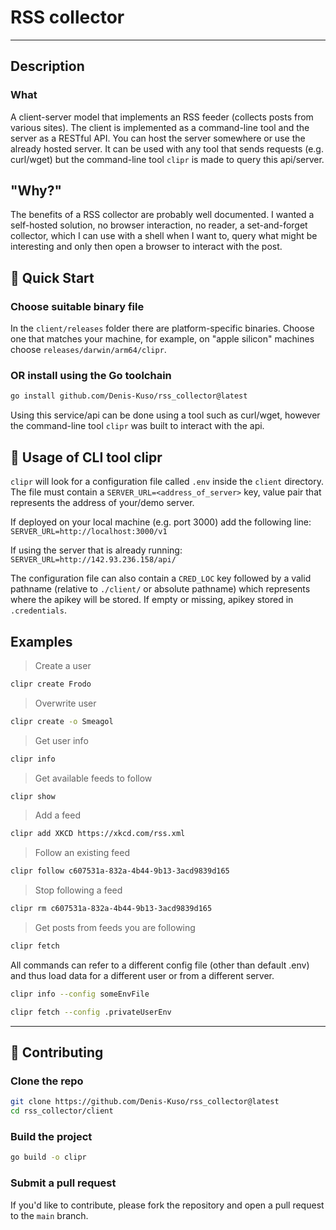 # RSS collector

------------------------------------------------------------------------------

## Description

### What

A client-server model that implements an RSS feeder (collects posts from
various sites). The client is implemented as a command-line tool and the server
as a RESTful API. You can host the server somewhere or use the already
hosted server. It can be used with any tool that sends requests (e.g. curl/wget)
but the command-line tool `clipr` is made to query this api/server.

## "Why?"

The benefits of a RSS collector are probably well documented. I wanted a
self-hosted solution, no browser interaction, no reader, a set-and-forget
collector, which I can use with a shell when I want to, query what might be
interesting and only then open a browser to interact with the post.

## 🚀 Quick Start

### Choose suitable binary file

In the `client/releases` folder there are platform-specific binaries. Choose one
that matches your machine, for example, on "apple silicon" machines choose 
`releases/darwin/arm64/clipr`.

### OR install using the Go toolchain

```bash
go install github.com/Denis-Kuso/rss_collector@latest
```

Using this service/api can be done using a tool such as curl/wget, however
the command-line tool `clipr` was built to interact with the api.

## 📖 Usage of CLI tool clipr

`clipr` will look for a configuration file called `.env` inside the `client`
directory. The file must contain a `SERVER_URL=<address_of_server>` key, value
pair that represents the address of your/demo server.

If deployed on your local machine (e.g. port 3000) add the following line:
`SERVER_URL=http://localhost:3000/v1`

If using the server that is already running:
`SERVER_URL=http://142.93.236.158/api/`

The configuration file can also contain a `CRED_LOC` key followed by a valid
pathname (relative to `./client/` or absolute pathname) which represents where
the apikey will be stored. If empty or missing, apikey stored in `.credentials`.

## Examples

> Create a user

```bash
clipr create Frodo
```

> Overwrite user

```bash
clipr create -o Smeagol
```

> Get user info

```bash
clipr info
```

> Get available feeds to follow

```bash
clipr show
```

> Add a feed

```bash
clipr add XKCD https://xkcd.com/rss.xml
```

> Follow an existing feed

```bash
clipr follow c607531a-832a-4b44-9b13-3acd9839d165
```

> Stop following a feed

```bash
clipr rm c607531a-832a-4b44-9b13-3acd9839d165
```

> Get posts from feeds you are following

```bash
clipr fetch
```

All commands can refer to a different config file (other than default .env) and
thus load data for a different user or from a different server.

```bash
clipr info --config someEnvFile
```

```bash
clipr fetch --config .privateUserEnv
```

------------------------------------------------------------------------------

## 🤝 Contributing

### Clone the repo

```bash
git clone https://github.com/Denis-Kuso/rss_collector@latest
cd rss_collector/client
```

### Build the project

```bash
go build -o clipr
```

### Submit a pull request

If you'd like to contribute, please fork the repository and open a pull request
to the `main` branch.
